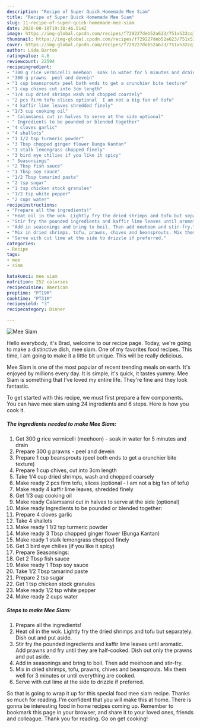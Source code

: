 ```yaml
---
description: "Recipe of Super Quick Homemade Mee Siam"
title: "Recipe of Super Quick Homemade Mee Siam"
slug: 11-recipe-of-super-quick-homemade-mee-siam
date: 2020-08-10T19:38:46.514Z
image: https://img-global.cpcdn.com/recipes/f729227deb52a623/751x532cq70/mee-siam-recipe-main-photo.jpg
thumbnail: https://img-global.cpcdn.com/recipes/f729227deb52a623/751x532cq70/mee-siam-recipe-main-photo.jpg
cover: https://img-global.cpcdn.com/recipes/f729227deb52a623/751x532cq70/mee-siam-recipe-main-photo.jpg
author: Lida Barton
ratingvalue: 4.6
reviewcount: 22594
recipeingredient:
- "300 g rice vermicelli meehoon  soak in water for 5 minutes and drain"
- "300 g prawns  peel and devein"
- "1 cup beansprouts peel both ends to get a crunchier bite texture"
- "1 cup chives cut into 3cm length"
- "1/4 cup dried shrimps wash and chopped coarsely"
- "2 pcs firm tofu slices optional  I am not a big fan of tofu"
- "4 kaffir lime leaves shredded finely"
- "1/3 cup cooking oil"
- " Calamsansi cut in halves to serve at the side optional"
- " Ingredients to be pounded or blended together"
- "4 cloves garlic"
- "4 shallots"
- "1 1/2 tsp turmeric powder"
- "3 Tbsp chopped ginger flower Bunga Kantan"
- "1 stalk lemongrass chopped finely"
- "3 bird eye chilies if you like it spicy"
- " Seasonsings"
- "2 Tbsp fish sauce"
- "1 Tbsp soy sauce"
- "1/2 Tbsp tamarind paste"
- "2 tsp sugar"
- "1 tsp chicken stock granules"
- "1/2 tsp white pepper"
- "2 cups water"
recipeinstructions:
- "Prepare all the ingredients!"
- "Heat oil in the wok. Lightly fry the dried shrimps and tofu but separately. Dish out and put aside."
- "Stir fry the pounded ingredients and kaffir lime leaves until aromatic. Add prawns and fry until they are half-cooked. Dish out only the prawns and put aside."
- "Add in seasonings and bring to boil. Then add meehoon and stir-fry."
- "Mix in dried shrimps, tofu, prawns, chives and beansprouts. Mix them well for 3 minutes or until everything are cooked."
- "Serve with cut lime at the side to drizzle if preferred."
categories:
- Recipe
tags:
- mee
- siam

katakunci: mee siam 
nutrition: 252 calories
recipecuisine: American
preptime: "PT19M"
cooktime: "PT31M"
recipeyield: "3"
recipecategory: Dinner

---
```



![Mee Siam](https://img-global.cpcdn.com/recipes/f729227deb52a623/751x532cq70/mee-siam-recipe-main-photo.jpg)

Hello everybody, it's Brad, welcome to our recipe page. Today, we're going to make a distinctive dish, mee siam. One of my favorites food recipes. This time, I am going to make it a little bit unique. This will be really delicious.

Mee Siam is one of the most popular of recent trending meals on earth. It's enjoyed by millions every day. It is simple, it's quick, it tastes yummy. Mee Siam is something that I've loved my entire life. They're fine and they look fantastic.




To get started with this recipe, we must first prepare a few components. You can have mee siam using 24 ingredients and 6 steps. Here is how you cook it.

<!--inarticleads1-->

##### The ingredients needed to make Mee Siam:

1. Get 300 g rice vermicelli (meehoon) - soak in water for 5 minutes and drain
1. Prepare 300 g prawns - peel and devein
1. Prepare 1 cup beansprouts (peel both ends to get a crunchier bite texture)
1. Prepare 1 cup chives, cut into 3cm length
1. Take 1/4 cup dried shrimps, wash and chopped coarsely
1. Make ready 2 pcs firm tofu, slices (optional - I am not a big fan of tofu)
1. Make ready 4 kaffir lime leaves, shredded finely
1. Get 1/3 cup cooking oil
1. Make ready  Calamsansi cut in halves to serve at the side (optional)
1. Make ready  Ingredients to be pounded or blended together:
1. Prepare 4 cloves garlic
1. Take 4 shallots
1. Make ready 1 1/2 tsp turmeric powder
1. Make ready 3 Tbsp chopped ginger flower (Bunga Kantan)
1. Make ready 1 stalk lemongrass chopped finely
1. Get 3 bird eye chilies (if you like it spicy)
1. Prepare  Seasonsings:
1. Get 2 Tbsp fish sauce
1. Make ready 1 Tbsp soy sauce
1. Take 1/2 Tbsp tamarind paste
1. Prepare 2 tsp sugar
1. Get 1 tsp chicken stock granules
1. Make ready 1/2 tsp white pepper
1. Make ready 2 cups water




<!--inarticleads2-->

##### Steps to make Mee Siam:

1. Prepare all the ingredients!
1. Heat oil in the wok. Lightly fry the dried shrimps and tofu but separately. Dish out and put aside.
1. Stir fry the pounded ingredients and kaffir lime leaves until aromatic. Add prawns and fry until they are half-cooked. Dish out only the prawns and put aside.
1. Add in seasonings and bring to boil. Then add meehoon and stir-fry.
1. Mix in dried shrimps, tofu, prawns, chives and beansprouts. Mix them well for 3 minutes or until everything are cooked.
1. Serve with cut lime at the side to drizzle if preferred.




So that is going to wrap it up for this special food mee siam recipe. Thanks so much for reading. I'm confident that you will make this at home. There is gonna be interesting food in home recipes coming up. Remember to bookmark this page in your browser, and share it to your loved ones, friends and colleague. Thank you for reading. Go on get cooking!
